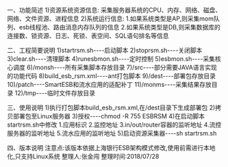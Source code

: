 一、功能简述 
	1)资源系统资源信息: 采集服务器系统的CPU、内存、网络、磁盘、网络、文件资源、进程信息 
	2)系统运行信息: 
		1.如果系统类型是AP,则采集mom队列、esb线程池、路由消息内存队列的信息 
		2.如果系统类型是DB,则采集数据库的连接数、锁资源、日志、死锁、表空间、SQL语句排名等信息

二、工程简要说明 
	1)startrsm.sh----启动脚本 
	2)stoprsm.sh----关闭脚本 
	3)clear.sh----清理脚本 
	4)runesbmon.sh----定时控制 
	5)esbmon.sh----采集核心调度 
	6)/monsh----所有采集脚本存放目录 
	7)/src----部分需要JAVA语言实现的功能代码 
	8)build_esb_rsm.xml----ant打包脚本 
	9)/dest----部署包存放目录 
	10)/patch----SmartESB和流水应用的适配补丁 
	11)/monms----采集结果存放目录 
	12)/tmp----临时文件存放目录

三、使用说明 
	1)执行打包脚本build_esb_rsm.xml,在/dest目录下生成部署包 
	2)拷贝部署包至Linux服务器 
	3)授权----chmod -R 755 ESBRSM 
	4)在启动脚本startrsm.sh中修改 
		1.应用标识 
		2.监控地址 
		3.in/out/router容器的监听地址 
		4.流控服务器的监听地址 
		5.流水应用的监听地址 
	5)启动资源采集器----sh startrsm.sh

四、版本说明 
	注意点:该版本依据上海银行ESB架构模式修改,使用前需进行本地化,只支持Linux系统 
	整理人:张金闯 
	整理时间:2018/07/28
